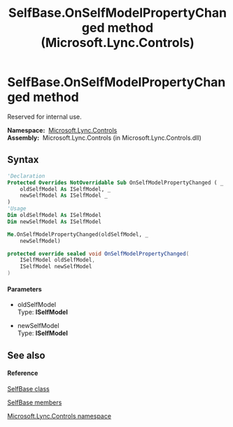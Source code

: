﻿---
title: SelfBase.OnSelfModelPropertyChanged method  (Microsoft.Lync.Controls)
TOCTitle: 'OnSelfModelPropertyChanged method '
ms:assetid: M:Microsoft.Lync.Controls.SelfBase.OnSelfModelPropertyChanged(Microsoft.Lync.Controls.Internal.Model.ISelfModel,Microsoft.Lync.Controls.Internal.Model.ISelfModel)_DI_3_UC_OCS14MrefLyncWPF
ms:mtpsurl: https://msdn.microsoft.com/en-us/library/microsoft.lync.controls.selfbase.onselfmodelpropertychanged(v=office.15)
ms:contentKeyID: 48600641
ms.date: 07/28/2014
mtps_version: v=office.15
f1_keywords:
- Microsoft.Lync.Controls.SelfBase.OnSelfModelPropertyChanged
dev_langs:
- CSharp
- JScript
- VB
- other
---

# SelfBase.OnSelfModelPropertyChanged method

Reserved for internal use.

**Namespace:**  [Microsoft.Lync.Controls](microsoft-lync-controls-namespace_1.md)  
**Assembly:**  Microsoft.Lync.Controls (in Microsoft.Lync.Controls.dll)

## Syntax

``` vb
'Declaration
Protected Overrides NotOverridable Sub OnSelfModelPropertyChanged ( _
    oldSelfModel As ISelfModel, _
    newSelfModel As ISelfModel _
)
'Usage
Dim oldSelfModel As ISelfModel
Dim newSelfModel As ISelfModel

Me.OnSelfModelPropertyChanged(oldSelfModel, _
    newSelfModel)
```

``` csharp
protected override sealed void OnSelfModelPropertyChanged(
    ISelfModel oldSelfModel,
    ISelfModel newSelfModel
)
```

#### Parameters

  - oldSelfModel  
    Type: **ISelfModel**  

<!-- end list -->

  - newSelfModel  
    Type: **ISelfModel**  

## See also

#### Reference

[SelfBase class](selfbase-class-microsoft-lync-controls_1.md)

[SelfBase members](selfbase-members-microsoft-lync-controls_1.md)

[Microsoft.Lync.Controls namespace](microsoft-lync-controls-namespace_1.md)

